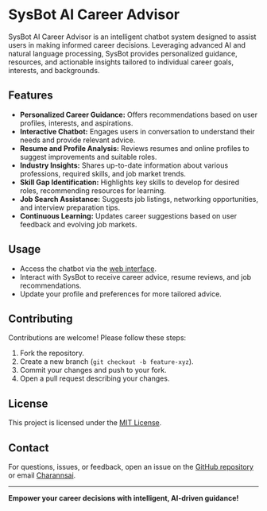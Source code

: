 # SysBot AI Career Advisor

SysBot AI Career Advisor is an intelligent chatbot system designed to assist users in making informed career decisions. Leveraging advanced AI and natural language processing, SysBot provides personalized guidance, resources, and actionable insights tailored to individual career goals, interests, and backgrounds.

## Features

- **Personalized Career Guidance:** Offers recommendations based on user profiles, interests, and aspirations.
- **Interactive Chatbot:** Engages users in conversation to understand their needs and provide relevant advice.
- **Resume and Profile Analysis:** Reviews resumes and online profiles to suggest improvements and suitable roles.
- **Industry Insights:** Shares up-to-date information about various professions, required skills, and job market trends.
- **Skill Gap Identification:** Highlights key skills to develop for desired roles, recommending resources for learning.
- **Job Search Assistance:** Suggests job listings, networking opportunities, and interview preparation tips.
- **Continuous Learning:** Updates career suggestions based on user feedback and evolving job markets.

## Usage

- Access the chatbot via the [web interface](https://sysbot.netlify.app).
- Interact with SysBot to receive career advice, resume reviews, and job recommendations.
- Update your profile and preferences for more tailored advice.

## Contributing

Contributions are welcome! Please follow these steps:

1. Fork the repository.
2. Create a new branch (`git checkout -b feature-xyz`).
3. Commit your changes and push to your fork.
4. Open a pull request describing your changes.

## License

This project is licensed under the [MIT License](LICENSE).

## Contact

For questions, issues, or feedback, open an issue on the [GitHub repository](https://github.com/Charannsai/sysbot-ai-career-advisor/issues) or email [Charannsai](mailto:your-email@example.com).

---

**Empower your career decisions with intelligent, AI-driven guidance!**
